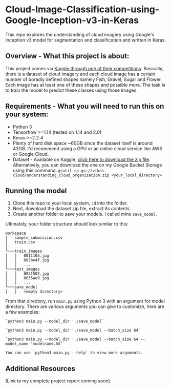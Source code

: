 # Cloud-Image-Classification-using-Google-Inception-v3-in-Keras
This repo explores the understanding of cloud imagery using Google's Inception v3 model for segmentation and classification and written in Keras.

## Overview - What this project is about:

This project comes via [Kaggle through one of their competitions](https://www.kaggle.com/c/understanding_cloud_organization/overview). Basically, there is a dataset of cloud imagery and each cloud image has a certain number of boradly defined shapes namely Fish, Gravel, Sugar and Flower. Each image has at least one of these shapes and possible more. The task is to train the model to predict these classes using those images.

## Requirements -  What you will need to run this on your system:

* Python 3
* Tensorflow >=1.14 (tested on 1.14 and 2.0)
* Keras >=2.2.4
* Plenty of hard disk space ~60GB since the dataset itself is around 43GB. I'd recommend using a GPU or an online cloud service like AWS or Google Cloud.
* Dataset - Available on Kaggle, [click here to download the zip file](https://www.kaggle.com/c/13333/download-all). Alternatively, you can download the one on my Google Bucket Storage using this command: `gsutil cp gs://vikas-cloud/understanding_cloud_organization.zip <your_local_directory>`

## Running the model

1. Clone this repo to your local system, `cd` into the folder. 
2. Next, download the dataset zip file, extract its contents.
3. Create another folder to save your models. I called mine `save_model`.

Ultimately, your folder structure should look similar to this:

```
workspace
│   sample_submission.csv
│   train.csv    
│
└───train_images
│   │   0011165.jpg
│   │   002be4f.jpg
│   │   ...
└───test_images
│   │   002f507.jpg
│   │   0035ae9.jpg
│   │   ...
└───save_model
│   │   <empty directory>
```

From that directory, run `main.py` using Python 3 with an argument for model directory. There are various arguments you can give to customize, here are a few examples:
```
`python3 main.py --model_dir './save_model`

`python3 main.py --model_dir './save_model --batch_size 64`

`python3 main.py --model_dir './save_model --batch_size 64 --model_name 'modelname.h5'`

You can use `python3 main.py --help` to view more arguments.
```

## Additional Resources
(Link to my complete project report coming soon).






